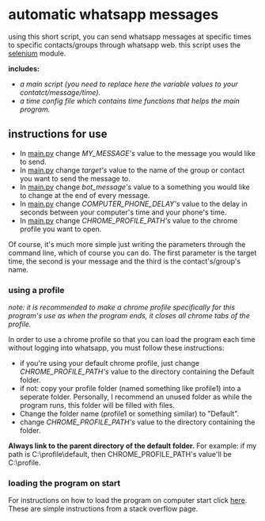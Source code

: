 # automatic whatsapp messages

using this short script, you can send whatsapp messages at specific times to specific contacts/groups through whatsapp web.
this script uses the [selenium](http://www.seleniumhq.org/) module.

**includes:**

* _a main script (you need to replace here the variable values to your contatct/message/time)._
* _a time config file which contains time functions that helps the main program._

## instructions for use

* In [main.py](https://github.com/OmerLibai/automatic-whatsapp-messages/blob/master/main.py) change _MY_MESSAGE's_ value to the message you would like to send.
* In [main.py](https://github.com/OmerLibai/automatic-whatsapp-messages/blob/master/main.py) change _target's_ value to the name of the group or contact you want to send the message to.
* In [main.py](https://github.com/OmerLibai/automatic-whatsapp-messages/blob/master/main.py) change _bot_message's_ value to a something you would like to change at the end of every message.
* In [main.py](https://github.com/OmerLibai/automatic-whatsapp-messages/blob/master/main.py) change _COMPUTER_PHONE_DELAY's_ value to the delay in seconds between your computer's time and your phone's time.
* In [main.py](https://github.com/OmerLibai/automatic-whatsapp-messages/blob/master/main.py) change _CHROME_PROFILE_PATH's_ value to the chrome profile you want to open.

Of course, it's much more simple just writing the parameters through the command line, which of course you can do.
The first parameter is the target time, the second is your message and the third is the contact's/group's name.

### using a profile

_note: it is recommended to make a chrome profile specifically for this program's use as when the program ends, it closes all chrome tabs of the profile._

In order to use a chrome profile so that you can load the program each time without logging into whatsapp, you must follow these instructions:
* if you're using your default chrome profile, just change _CHROME_PROFILE_PATH's_ value to the directory containing the Default folder.
* if not: copy your profile folder (named something like profile1) into a seperate folder. Personally, I recommend an unused folder as while the program runs, this folder will be filled with files.
* Change the folder name (profile1 or something similar) to "Default".
* change _CHROME_PROFILE_PATH's_ value to the directory containing the folder.

**Always link to the parent directory of the default folder.**
For example: if my path is C:\profile\default, then CHROME_PROFILE_PATH's value'll be C:\profile.

 

### loading the program on start
For instructions on how to load the program on computer start click [here](https://stackoverflow.com/questions/4438020/how-to-start-a-python-file-while-windows-starts).
These are simple instructions from a stack overflow page.